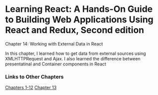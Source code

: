 <h1>Learning React: A Hands-On Guide to Building Web Applications Using React and Redux, Second edition</h1>

Chapter 14: Working with External Data in React

In this chapter, I learned how to get data from external sources using XMLHTTPRequest and Ajax. I also learned the difference between presentatinal and Container components in React

<h3>Links to Other Chapters</h3>
<a href="https://github.com/justinfrey64/learning-react-chapters-1-through-12">Chapters 1-12</a>
<a href="https://github.com/justinfrey64/learning-react-chapter-13">Chapter 13</a>